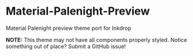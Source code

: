 # Material-Palenight-Preview

Material Palenight preview theme port for Inkdrop

**NOTE:** This theme may not have all components properly styled. Notice something out of place? Submit a GitHub issue!
